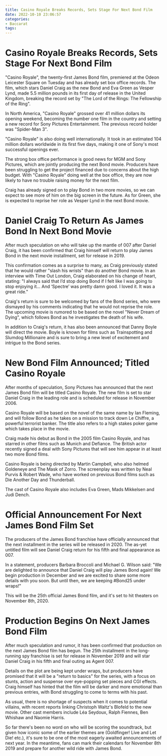 ```yaml
---
title: Casino Royale Breaks Records, Sets Stage For Next Bond Film
date: 2022-10-10 23:06:57
categories:
- Baccarat
tags:
---
```



#  Casino Royale Breaks Records, Sets Stage For Next Bond Film

"Casino Royale", the twenty-first James Bond film, premiered at the Odeon Leicester Square on Tuesday and has already set box office records. The film, which stars Daniel Craig as the new Bond and Eva Green as Vesper Lynd, made 5.5 million pounds in its first day of release in the United Kingdom, breaking the record set by "The Lord of the Rings: The Fellowship of the Ring".

In North America, "Casino Royale" grossed over 41 million dollars its opening weekend, becoming the number one film in the country and setting a new record for Sony Pictures Entertainment. The previous record holder was "Spider-Man 3".

"Casino Royale" is also doing well internationally. It took in an estimated 104 million dollars worldwide in its first five days, making it one of Sony's most successful openings ever.

The strong box office performance is good news for MGM and Sony Pictures, which are jointly producing the next Bond movie. Producers have been struggling to get the project financed due to concerns about the high budget. With "Casino Royale" doing well at the box office, they are now likely to have no trouble raising money for the next film.

Craig has already signed on to play Bond in two more movies, so we can expect to see more of him on the big screen in the future. As for Green, she is expected to reprise her role as Vesper Lynd in the next Bond movie.

#  Daniel Craig To Return As James Bond In Next Bond Movie

After much speculation on who will take up the mantle of 007 after Daniel Craig, it has been confirmed that Craig himself will return to play James Bond in the next movie installment, set for release in 2019.

This confirmation comes as a surprise to many, as Craig previously stated that he would rather "slash his wrists" than do another Bond movie. In an interview with Time Out London, Craig elaborated on his change of heart, stating: "I always said that I’d stop doing Bond if I felt like I was going to stop enjoying it... And ‘Spectre’ was pretty damn good. I loved it. It was a great ride."

Craig's return is sure to be welcomed by fans of the Bond series, who were dismayed by his comments indicating that he would not reprise the role. The upcoming movie is rumored to be based on the novel "Never Dream of Dying", which follows Bond as he investigates the death of his wife.

In addition to Craig's return, it has also been announced that Danny Boyle will direct the movie. Boyle is known for films such as Trainspotting and Slumdog Millionaire and is sure to bring a new level of excitement and intrigue to the Bond series.

#  New Bond Film Announced; Titled Casino Royale

After months of speculation, Sony Pictures has announced that the next James Bond film will be titled Casino Royale. The new film is set to star Daniel Craig in the leading role and is scheduled for release in November 2006.

Casino Royale will be based on the novel of the same name by Ian Fleming, and will follow Bond as he takes on a mission to track down Le Chiffre, a powerful terrorist banker. The title also refers to a high stakes poker game which takes place in the movie.

Craig made his debut as Bond in the 2005 film Casino Royale, and has starred in other films such as Munich and Defiance. The British actor recently signed a deal with Sony Pictures that will see him appear in at least two more Bond films.

Casino Royale is being directed by Martin Campbell, who also helmed Goldeneye and The Mask of Zorro. The screenplay was written by Neal Purvis & Robert Wade, who have worked on previous Bond films such as Die Another Day and Thunderball.

The cast of Casino Royale also includes Eva Green, Mads Mikkelsen and Judi Dench.

#  Official Announcement For Next James Bond Film Set

The producers of the James Bond franchise have officially announced that the next installment in the series will be released in 2020. The as-yet untitled film will see Daniel Craig return for his fifth and final appearance as 007.

In a statement, producers Barbara Broccoli and Michael G. Wilson said: "We are delighted to announce that Daniel Craig will play James Bond again! We begin production in December and we are excited to share some more details with you soon. But until then, we are keeping #Bond25 under wraps!"

This will be the 25th official James Bond film, and it's set to hit theaters on November 8th, 2020.

#  Production Begins On Next James Bond Film

After much speculation and rumor, it has been confirmed that production on the next James Bond film has begun. The 25th installment in the long-running spy franchise is set for release in November 2019 and will star Daniel Craig in his fifth and final outing as Agent 007.

Details on the plot are being kept under wraps, but producers have promised that it will be a "return to basics" for the series, with a focus on stunts, action and suspense over eye-popping set pieces and CGI effects. Craig himself has hinted that the film will be darker and more emotional than previous entries, with Bond struggling to come to terms with his past.

As usual, there is no shortage of suspects when it comes to potential villains, with recent reports linking Christoph Waltz's Blofeld to the new movie. Other cast members include Léa Seydoux, Ralph Fiennes, Ben Whishaw and Naomie Harris.

So far there's been no word on who will be scoring the soundtrack, but given how iconic some of the earlier themes are (Goldfinger! Live and Let Die! etc.), it's sure to be one of the most eagerly awaited announcements of next year. In the meantime, fans can mark their calendars for November 8th 2019 and prepare for another wild ride with James Bond.